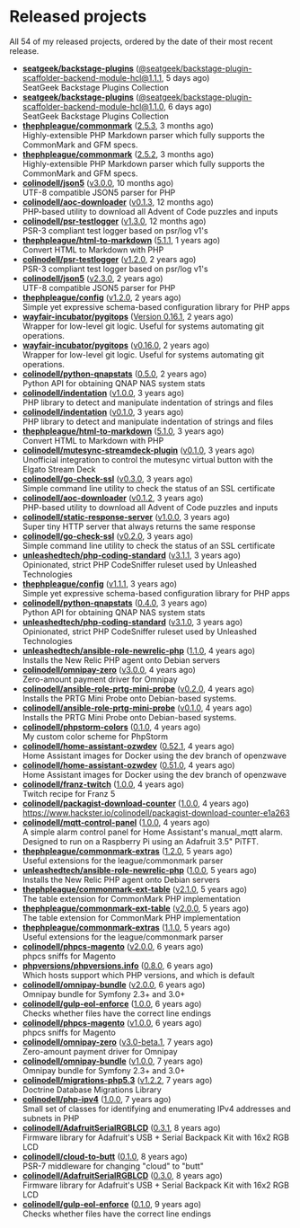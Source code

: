 # Released projects

All <!-- release_count starts -->54<!-- release_count ends --> of my released projects, ordered by the date of their most recent release.

<!-- recent_releases starts -->
* **[seatgeek/backstage-plugins](https://github.com/seatgeek/backstage-plugins)** ([@seatgeek/backstage-plugin-scaffolder-backend-module-hcl@1.1.1](https://github.com/seatgeek/backstage-plugins/releases/tag/%40seatgeek/backstage-plugin-scaffolder-backend-module-hcl%401.1.1), 5 days ago)<br>SeatGeek Backstage Plugins Collection
* **[seatgeek/backstage-plugins](https://github.com/seatgeek/backstage-plugins)** ([@seatgeek/backstage-plugin-scaffolder-backend-module-hcl@1.1.0](https://github.com/seatgeek/backstage-plugins/releases/tag/%40seatgeek/backstage-plugin-scaffolder-backend-module-hcl%401.1.0), 6 days ago)<br>SeatGeek Backstage Plugins Collection
* **[thephpleague/commonmark](https://github.com/thephpleague/commonmark)** ([2.5.3](https://github.com/thephpleague/commonmark/releases/tag/2.5.3), 3 months ago)<br>Highly-extensible PHP Markdown parser which fully supports the CommonMark and GFM specs.
* **[thephpleague/commonmark](https://github.com/thephpleague/commonmark)** ([2.5.2](https://github.com/thephpleague/commonmark/releases/tag/2.5.2), 3 months ago)<br>Highly-extensible PHP Markdown parser which fully supports the CommonMark and GFM specs.
* **[colinodell/json5](https://github.com/colinodell/json5)** ([v3.0.0](https://github.com/colinodell/json5/releases/tag/v3.0.0), 10 months ago)<br>UTF-8 compatible JSON5 parser for PHP
* **[colinodell/aoc-downloader](https://github.com/colinodell/aoc-downloader)** ([v0.1.3](https://github.com/colinodell/aoc-downloader/releases/tag/v0.1.3), 12 months ago)<br>PHP-based utility to download all Advent of Code puzzles and inputs
* **[colinodell/psr-testlogger](https://github.com/colinodell/psr-testlogger)** ([v1.3.0](https://github.com/colinodell/psr-testlogger/releases/tag/v1.3.0), 12 months ago)<br>PSR-3 compliant test logger based on psr/log v1's
* **[thephpleague/html-to-markdown](https://github.com/thephpleague/html-to-markdown)** ([5.1.1](https://github.com/thephpleague/html-to-markdown/releases/tag/5.1.1), 1 years ago)<br>Convert HTML to Markdown with PHP
* **[colinodell/psr-testlogger](https://github.com/colinodell/psr-testlogger)** ([v1.2.0](https://github.com/colinodell/psr-testlogger/releases/tag/v1.2.0), 2 years ago)<br>PSR-3 compliant test logger based on psr/log v1's
* **[colinodell/json5](https://github.com/colinodell/json5)** ([v2.3.0](https://github.com/colinodell/json5/releases/tag/v2.3.0), 2 years ago)<br>UTF-8 compatible JSON5 parser for PHP
* **[thephpleague/config](https://github.com/thephpleague/config)** ([v1.2.0](https://github.com/thephpleague/config/releases/tag/v1.2.0), 2 years ago)<br>Simple yet expressive schema-based configuration library for PHP apps
* **[wayfair-incubator/pygitops](https://github.com/wayfair-incubator/pygitops)** ([Version 0.16.1](https://github.com/wayfair-incubator/pygitops/releases/tag/v0.16.1), 2 years ago)<br>Wrapper for low-level git logic. Useful for systems automating git operations.
* **[wayfair-incubator/pygitops](https://github.com/wayfair-incubator/pygitops)** ([v0.16.0](https://github.com/wayfair-incubator/pygitops/releases/tag/v0.16.0), 2 years ago)<br>Wrapper for low-level git logic. Useful for systems automating git operations.
* **[colinodell/python-qnapstats](https://github.com/colinodell/python-qnapstats)** ([0.5.0](https://github.com/colinodell/python-qnapstats/releases/tag/0.5.0), 2 years ago)<br>Python API for obtaining QNAP NAS system stats
* **[colinodell/indentation](https://github.com/colinodell/indentation)** ([v1.0.0](https://github.com/colinodell/indentation/releases/tag/v1.0.0), 3 years ago)<br>PHP library to detect and manipulate indentation of strings and files
* **[colinodell/indentation](https://github.com/colinodell/indentation)** ([v0.1.0](https://github.com/colinodell/indentation/releases/tag/v0.1.0), 3 years ago)<br>PHP library to detect and manipulate indentation of strings and files
* **[thephpleague/html-to-markdown](https://github.com/thephpleague/html-to-markdown)** ([5.1.0](https://github.com/thephpleague/html-to-markdown/releases/tag/5.1.0), 3 years ago)<br>Convert HTML to Markdown with PHP
* **[colinodell/mutesync-streamdeck-plugin](https://github.com/colinodell/mutesync-streamdeck-plugin)** ([v0.1.0](https://github.com/colinodell/mutesync-streamdeck-plugin/releases/tag/v0.1.0), 3 years ago)<br>Unofficial integration to control the mutesync virtual button with the Elgato Stream Deck
* **[colinodell/go-check-ssl](https://github.com/colinodell/go-check-ssl)** ([v0.3.0](https://github.com/colinodell/go-check-ssl/releases/tag/v0.3.0), 3 years ago)<br>Simple command line utility to check the status of an SSL certificate
* **[colinodell/aoc-downloader](https://github.com/colinodell/aoc-downloader)** ([v0.1.2](https://github.com/colinodell/aoc-downloader/releases/tag/v0.1.2), 3 years ago)<br>PHP-based utility to download all Advent of Code puzzles and inputs
* **[colinodell/static-response-server](https://github.com/colinodell/static-response-server)** ([v1.0.0](https://github.com/colinodell/static-response-server/releases/tag/v1.0.0), 3 years ago)<br>Super tiny HTTP server that always returns the same response
* **[colinodell/go-check-ssl](https://github.com/colinodell/go-check-ssl)** ([v0.2.0](https://github.com/colinodell/go-check-ssl/releases/tag/v0.2.0), 3 years ago)<br>Simple command line utility to check the status of an SSL certificate
* **[unleashedtech/php-coding-standard](https://github.com/unleashedtech/php-coding-standard)** ([v3.1.1](https://github.com/unleashedtech/php-coding-standard/releases/tag/v3.1.1), 3 years ago)<br>Opinionated, strict PHP CodeSniffer ruleset used by Unleashed Technologies
* **[thephpleague/config](https://github.com/thephpleague/config)** ([v1.1.1](https://github.com/thephpleague/config/releases/tag/v1.1.1), 3 years ago)<br>Simple yet expressive schema-based configuration library for PHP apps
* **[colinodell/python-qnapstats](https://github.com/colinodell/python-qnapstats)** ([0.4.0](https://github.com/colinodell/python-qnapstats/releases/tag/0.4.0), 3 years ago)<br>Python API for obtaining QNAP NAS system stats
* **[unleashedtech/php-coding-standard](https://github.com/unleashedtech/php-coding-standard)** ([v3.1.0](https://github.com/unleashedtech/php-coding-standard/releases/tag/v3.1.0), 3 years ago)<br>Opinionated, strict PHP CodeSniffer ruleset used by Unleashed Technologies
* **[unleashedtech/ansible-role-newrelic-php](https://github.com/unleashedtech/ansible-role-newrelic-php)** ([1.1.0](https://github.com/unleashedtech/ansible-role-newrelic-php/releases/tag/1.1.0), 4 years ago)<br>Installs the New Relic PHP agent onto Debian servers
* **[colinodell/omnipay-zero](https://github.com/colinodell/omnipay-zero)** ([v3.0.0](https://github.com/colinodell/omnipay-zero/releases/tag/v3.0.0), 4 years ago)<br>Zero-amount payment driver for Omnipay
* **[colinodell/ansible-role-prtg-mini-probe](https://github.com/colinodell/ansible-role-prtg-mini-probe)** ([v0.2.0](https://github.com/colinodell/ansible-role-prtg-mini-probe/releases/tag/v0.2.0), 4 years ago)<br>Installs the PRTG Mini Probe onto Debian-based systems.
* **[colinodell/ansible-role-prtg-mini-probe](https://github.com/colinodell/ansible-role-prtg-mini-probe)** ([v0.1.0](https://github.com/colinodell/ansible-role-prtg-mini-probe/releases/tag/v0.1.0), 4 years ago)<br>Installs the PRTG Mini Probe onto Debian-based systems.
* **[colinodell/phpstorm-colors](https://github.com/colinodell/phpstorm-colors)** ([0.1.0](https://github.com/colinodell/phpstorm-colors/releases/tag/0.1.0), 4 years ago)<br>My custom color scheme for PhpStorm
* **[colinodell/home-assistant-ozwdev](https://github.com/colinodell/home-assistant-ozwdev)** ([0.52.1](https://github.com/colinodell/home-assistant-ozwdev/releases/tag/0.52.1), 4 years ago)<br>Home Assistant images for Docker using the dev branch of openzwave
* **[colinodell/home-assistant-ozwdev](https://github.com/colinodell/home-assistant-ozwdev)** ([0.51.0](https://github.com/colinodell/home-assistant-ozwdev/releases/tag/0.51.0), 4 years ago)<br>Home Assistant images for Docker using the dev branch of openzwave
* **[colinodell/franz-twitch](https://github.com/colinodell/franz-twitch)** ([1.0.0](https://github.com/colinodell/franz-twitch/releases/tag/1.0.0), 4 years ago)<br>Twitch recipe for Franz 5
* **[colinodell/packagist-download-counter](https://github.com/colinodell/packagist-download-counter)** ([1.0.0](https://github.com/colinodell/packagist-download-counter/releases/tag/1.0.0), 4 years ago)<br>https://www.hackster.io/colinodell/packagist-download-counter-e1a263
* **[colinodell/mqtt-control-panel](https://github.com/colinodell/mqtt-control-panel)** ([1.0.0](https://github.com/colinodell/mqtt-control-panel/releases/tag/1.0.0), 4 years ago)<br>A simple alarm control panel for Home Assistant's manual_mqtt alarm. Designed to run on a Raspberry Pi using an Adafruit 3.5" PiTFT.
* **[thephpleague/commonmark-extras](https://github.com/thephpleague/commonmark-extras)** ([1.2.0](https://github.com/thephpleague/commonmark-extras/releases/tag/1.2.0), 5 years ago)<br>Useful extensions for the league/commonmark parser
* **[unleashedtech/ansible-role-newrelic-php](https://github.com/unleashedtech/ansible-role-newrelic-php)** ([1.0.0](https://github.com/unleashedtech/ansible-role-newrelic-php/releases/tag/1.0.0), 5 years ago)<br>Installs the New Relic PHP agent onto Debian servers
* **[thephpleague/commonmark-ext-table](https://github.com/thephpleague/commonmark-ext-table)** ([v2.1.0](https://github.com/thephpleague/commonmark-ext-table/releases/tag/v2.1.0), 5 years ago)<br>The table extension for CommonMark PHP implementation
* **[thephpleague/commonmark-ext-table](https://github.com/thephpleague/commonmark-ext-table)** ([v2.0.0](https://github.com/thephpleague/commonmark-ext-table/releases/tag/v2.0.0), 5 years ago)<br>The table extension for CommonMark PHP implementation
* **[thephpleague/commonmark-extras](https://github.com/thephpleague/commonmark-extras)** ([1.1.0](https://github.com/thephpleague/commonmark-extras/releases/tag/1.1.0), 5 years ago)<br>Useful extensions for the league/commonmark parser
* **[colinodell/phpcs-magento](https://github.com/colinodell/phpcs-magento)** ([v2.0.0](https://github.com/colinodell/phpcs-magento/releases/tag/v2.0.0), 6 years ago)<br>phpcs sniffs for Magento
* **[phpversions/phpversions.info](https://github.com/phpversions/phpversions.info)** ([0.8.0](https://github.com/phpversions/phpversions.info/releases/tag/0.8.1), 6 years ago)<br>Which hosts support which PHP versions, and which is default
* **[colinodell/omnipay-bundle](https://github.com/colinodell/omnipay-bundle)** ([v2.0.0](https://github.com/colinodell/omnipay-bundle/releases/tag/v2.0.0), 6 years ago)<br>Omnipay bundle for Symfony 2.3+ and 3.0+
* **[colinodell/gulp-eol-enforce](https://github.com/colinodell/gulp-eol-enforce)** ([1.0.0](https://github.com/colinodell/gulp-eol-enforce/releases/tag/1.0.0), 6 years ago)<br>Checks whether files have the correct line endings
* **[colinodell/phpcs-magento](https://github.com/colinodell/phpcs-magento)** ([v1.0.0](https://github.com/colinodell/phpcs-magento/releases/tag/v1.0.0), 6 years ago)<br>phpcs sniffs for Magento
* **[colinodell/omnipay-zero](https://github.com/colinodell/omnipay-zero)** ([v3.0-beta.1](https://github.com/colinodell/omnipay-zero/releases/tag/v3.0-beta.1), 7 years ago)<br>Zero-amount payment driver for Omnipay
* **[colinodell/omnipay-bundle](https://github.com/colinodell/omnipay-bundle)** ([v1.0.0](https://github.com/colinodell/omnipay-bundle/releases/tag/v1.0.0), 7 years ago)<br>Omnipay bundle for Symfony 2.3+ and 3.0+
* **[colinodell/migrations-php5.3](https://github.com/colinodell/migrations-php5.3)** ([v1.2.2](https://github.com/colinodell/migrations-php5.3/releases/tag/v1.2.2), 7 years ago)<br>Doctrine Database Migrations Library
* **[colinodell/php-ipv4](https://github.com/colinodell/php-ipv4)** ([1.0.0](https://github.com/colinodell/php-ipv4/releases/tag/1.0.0), 7 years ago)<br>Small set of classes for identifying and enumerating IPv4 addresses and subnets in PHP
* **[colinodell/AdafruitSerialRGBLCD](https://github.com/colinodell/AdafruitSerialRGBLCD)** ([0.3.1](https://github.com/colinodell/AdafruitSerialRGBLCD/releases/tag/0.3.1), 8 years ago)<br>Firmware library for Adafruit's USB + Serial Backpack Kit with 16x2 RGB LCD
* **[colinodell/cloud-to-butt](https://github.com/colinodell/cloud-to-butt)** ([0.1.0](https://github.com/colinodell/cloud-to-butt/releases/tag/0.1.0), 8 years ago)<br>PSR-7 middleware for changing "cloud" to "butt"
* **[colinodell/AdafruitSerialRGBLCD](https://github.com/colinodell/AdafruitSerialRGBLCD)** ([0.3.0](https://github.com/colinodell/AdafruitSerialRGBLCD/releases/tag/0.3.0), 8 years ago)<br>Firmware library for Adafruit's USB + Serial Backpack Kit with 16x2 RGB LCD
* **[colinodell/gulp-eol-enforce](https://github.com/colinodell/gulp-eol-enforce)** ([0.1.0](https://github.com/colinodell/gulp-eol-enforce/releases/tag/0.1.0), 9 years ago)<br>Checks whether files have the correct line endings
<!-- recent_releases ends -->
